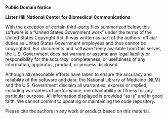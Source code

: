 **Public Domain Notice**

**Lister Hill National Center for Biomedical Communications**

With the exception of certain third-party files summarized below, this software is a “United States Government work” under the terms of the United States Copyright Act. It was written as part of the authors’ official duties as United States Government employees and thus cannot be copyrighted. For documents and software freely available from this server, the U.S. Government does not warrant or assume any legal liability or responsibility for the accuracy, completeness, or usefulness of any information, apparatus, product, or process disclosed.

Although all reasonable efforts have taken to ensure the accuracy and reliability of the software and data, the National Library of Medicine (NLM) and the U.S. Government disclaim all warranties, express or implied, including warranties of performance, merchantability or fitness for any particular purpose. All information displayed is provided “as is” and in good faith.  We cannot commit to updating or maintaining the code repository.

Please cite the authors in any work or product based on this material.